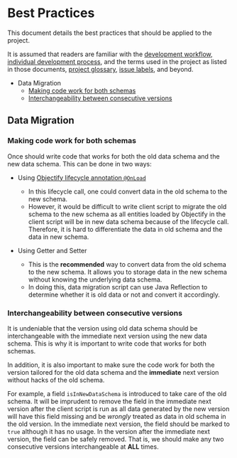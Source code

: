 # Best Practices

This document details the best practices that should be applied to the project.

It is assumed that readers are familiar with the [development workflow](https://github.com/TEAMMATES/teammates/blob/master/docs/process.md), [individual development process](https://github.com/TEAMMATES/teammates/blob/master/docs/development.md), and the terms used in the project as listed in those documents, [project glossary](https://github.com/TEAMMATES/teammates/blob/master/docs/glossary.md), [issue labels](https://github.com/TEAMMATES/teammates/blob/master/docs/issues.md), and beyond.

* Data Migration
  * [Making code work for both schemas](#making-code-work-for-both-schemas)
  * [Interchangeability between consecutive versions](#interchangeability-between-consecutive-versions)
  
## Data Migration

### Making code work for both schemas

Once should write code that works for both the old data schema and the new data schema. This can be done in two ways:

- Using [Objectify lifecycle annotation `@OnLoad`](https://github.com/objectify/objectify/wiki/LifecycleCallbacks)
  - In this lifecycle call, one could convert data in the old schema to the new schema.
  - However, it would be difficult to write client script to migrate the old schema to the new schema as all entities loaded by Objectify in the client script will be in new data schema because of the lifecycle call. Therefore, it is hard to differentiate the data in old schema and the data in new schema. 

- Using Getter and Setter
  - This is the **recommended** way to convert data from the old schema to the new schema. It allows you to storage data in the new schema without knowing the underlying data schema.
  - In doing this, data migration script can use Java Reflection to determine whether it is old data or not and convert it accordingly.

### Interchangeability between consecutive versions

It is undeniable that the version using old data schema should be interchangeable with the immediate next version using the new data schema. This is why it is important to write code that works for both schemas.

In addition, it is also important to make sure the code work for both the version tailored for the old data schema and the **immediate** next version without hacks of the old schema. 

For example, a field `isInNewDataSchema` is introduced to take care of the old schema. It will be imprudent to remove the field in the immediate next version after the client script is run as all data generated by the new version will have this field missing and be *wrongly* treated as data in old schema in the old version. In the immediate next version, the field should be marked to `true` although it has no usage. In the version after the immediate next version, the field can be safely removed. That is, we should make any two consecutive versions interchangeable at **ALL** times.
